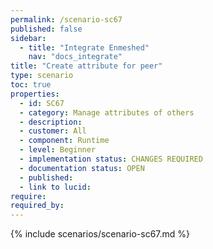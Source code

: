 ```yaml
---
permalink: /scenario-sc67
published: false
sidebar:
  - title: "Integrate Enmeshed"
    nav: "docs_integrate"
title: "Create attribute for peer"
type: scenario
toc: true
properties:
  - id: SC67
  - category: Manage attributes of others
  - description:
  - customer: All
  - component: Runtime
  - level: Beginner
  - implementation status: CHANGES REQUIRED
  - documentation status: OPEN
  - published:
  - link to lucid:
require:
required_by:
---
```


{% include scenarios/scenario-sc67.md %}
